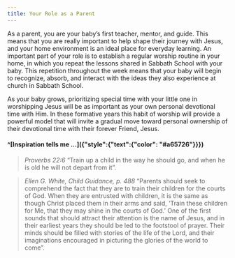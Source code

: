 ```yaml
---
title: Your Role as a Parent
---
```


As a parent, you are your baby’s first teacher, mentor, and guide. This means that you are really important to help shape their journey with Jesus, and your home environment is an ideal place for everyday learning. An important part of your role is to establish a regular worship routine in your home, in which you repeat the lessons shared in Sabbath School with your baby. This repetition throughout the week means that your baby will begin to recognize, absorb, and interact with the ideas they also experience at church in Sabbath School.

As your baby grows, prioritizing special time with your little one in worshipping Jesus will be as important as your own personal devotional time with Him. In these formative years this habit of worship will provide a powerful model that will invite a gradual move toward personal ownership of their devotional time with their forever Friend, Jesus.

#### ^[Inspiration tells me ...]({"style":{"text":{"color": "#a65726"}}})

> <cite>Proverbs 22:6</cite>
> “Train up a child in the way he should go, and when he is old he will not depart from it”.

> <cite>Ellen G. White, Child Guidance, p. 488</cite>
> “Parents should seek to comprehend the fact that they are to train their children for the courts of God. When they are entrusted with children, it is the same as though Christ placed them in their arms and said, ‘Train these children for Me, that they may shine in the courts of God.’ One of the first sounds that should attract their attention is the name of Jesus, and in their earliest years they should be led to the footstool of prayer. Their minds should be filled with stories of the life of the Lord, and their imaginations encouraged in picturing the glories of the world to come”.